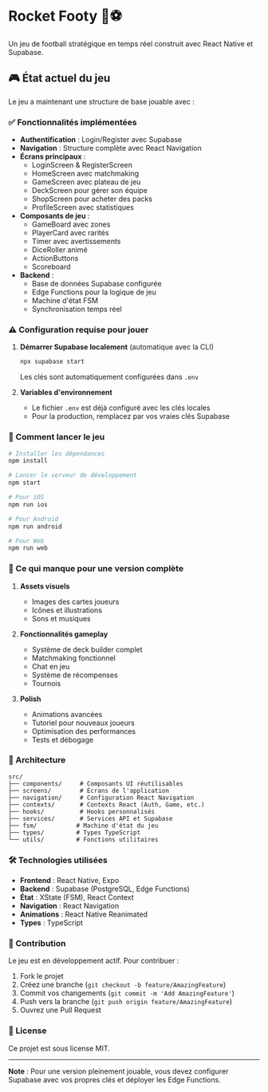 # Rocket Footy 🚀⚽

Un jeu de football stratégique en temps réel construit avec React Native et Supabase.

## 🎮 État actuel du jeu

Le jeu a maintenant une structure de base jouable avec :

### ✅ Fonctionnalités implémentées
- **Authentification** : Login/Register avec Supabase
- **Navigation** : Structure complète avec React Navigation
- **Écrans principaux** :
  - LoginScreen & RegisterScreen
  - HomeScreen avec matchmaking
  - GameScreen avec plateau de jeu
  - DeckScreen pour gérer son équipe
  - ShopScreen pour acheter des packs
  - ProfileScreen avec statistiques
- **Composants de jeu** :
  - GameBoard avec zones
  - PlayerCard avec rarités
  - Timer avec avertissements
  - DiceRoller animé
  - ActionButtons
  - Scoreboard
- **Backend** :
  - Base de données Supabase configurée
  - Edge Functions pour la logique de jeu
  - Machine d'état FSM
  - Synchronisation temps réel

### ⚠️ Configuration requise pour jouer

1. **Démarrer Supabase localement** (automatique avec la CLI)
   ```bash
   npx supabase start
   ```
   Les clés sont automatiquement configurées dans `.env`

2. **Variables d'environnement**
   - Le fichier `.env` est déjà configuré avec les clés locales
   - Pour la production, remplacez par vos vraies clés Supabase

### 🚀 Comment lancer le jeu

```bash
# Installer les dépendances
npm install

# Lancer le serveur de développement
npm start

# Pour iOS
npm run ios

# Pour Android
npm run android

# Pour Web
npm run web
```

### 🎯 Ce qui manque pour une version complète

1. **Assets visuels**
   - Images des cartes joueurs
   - Icônes et illustrations
   - Sons et musiques

2. **Fonctionnalités gameplay**
   - Système de deck builder complet
   - Matchmaking fonctionnel
   - Chat en jeu
   - Système de récompenses
   - Tournois

3. **Polish**
   - Animations avancées
   - Tutoriel pour nouveaux joueurs
   - Optimisation des performances
   - Tests et débogage

### 📱 Architecture

```
src/
├── components/     # Composants UI réutilisables
├── screens/        # Écrans de l'application
├── navigation/     # Configuration React Navigation
├── contexts/       # Contexts React (Auth, Game, etc.)
├── hooks/          # Hooks personnalisés
├── services/       # Services API et Supabase
├── fsm/           # Machine d'état du jeu
├── types/         # Types TypeScript
└── utils/         # Fonctions utilitaires
```

### 🛠️ Technologies utilisées

- **Frontend** : React Native, Expo
- **Backend** : Supabase (PostgreSQL, Edge Functions)
- **État** : XState (FSM), React Context
- **Navigation** : React Navigation
- **Animations** : React Native Reanimated
- **Types** : TypeScript

### 🤝 Contribution

Le jeu est en développement actif. Pour contribuer :

1. Fork le projet
2. Créez une branche (`git checkout -b feature/AmazingFeature`)
3. Commit vos changements (`git commit -m 'Add AmazingFeature'`)
4. Push vers la branche (`git push origin feature/AmazingFeature`)
5. Ouvrez une Pull Request

### 📄 License

Ce projet est sous license MIT.

---

**Note** : Pour une version pleinement jouable, vous devez configurer Supabase avec vos propres clés et déployer les Edge Functions.